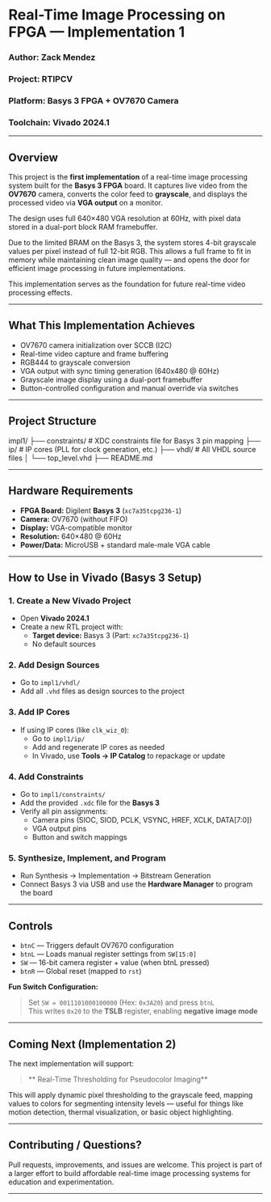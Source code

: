 # Real-Time Image Processing on FPGA — Implementation 1

### Author: Zack Mendez  
### Project: RTIPCV  
### Platform: **Basys 3 FPGA** + OV7670 Camera  
### Toolchain: Vivado 2024.1  
---

## Overview

This project is the **first implementation** of a real-time image processing system built for the **Basys 3 FPGA** board. It captures live video from the **OV7670** camera, converts the color feed to **grayscale**, and displays the processed video via **VGA output** on a monitor.

The design uses full 640×480 VGA resolution at 60Hz, with pixel data stored in a dual-port block RAM framebuffer.

Due to the limited BRAM on the Basys 3, the system stores 4-bit grayscale values per pixel instead of full 12-bit RGB. This allows a full frame to fit in memory while maintaining clean image quality — and opens the door for efficient image processing in future implementations.

This implementation serves as the foundation for future real-time video processing effects.

---

## What This Implementation Achieves

- OV7670 camera initialization over SCCB (I2C)
- Real-time video capture and frame buffering
- RGB444 to grayscale conversion
- VGA output with sync timing generation (640x480 @ 60Hz)
- Grayscale image display using a dual-port framebuffer
- Button-controlled configuration and manual override via switches

---

## Project Structure

impl1/  ├── constraints/                                        # XDC constraints file for Basys 3 pin mapping 
        ├── ip/                                                 # IP cores (PLL for clock generation, etc.) 
        ├── vhdl/                                               # All VHDL source files 
        │ └── top_level.vhd
        ├── README.md

---

## Hardware Requirements

- **FPGA Board:** Digilent **Basys 3** (`xc7a35tcpg236-1`)
- **Camera:** OV7670 (without FIFO)
- **Display:** VGA-compatible monitor
- **Resolution:** 640×480 @ 60Hz
- **Power/Data:** MicroUSB + standard male-male VGA cable

---

## How to Use in Vivado (Basys 3 Setup)

### 1. Create a New Vivado Project

- Open **Vivado 2024.1**
- Create a new RTL project with:
  - **Target device:** Basys 3 (Part: `xc7a35tcpg236-1`)
  - No default sources

### 2. Add Design Sources

- Go to `impl1/vhdl/`
- Add all `.vhd` files as design sources to the project

### 3. Add IP Cores

- If using IP cores (like `clk_wiz_0`):
  - Go to `impl1/ip/`
  - Add and regenerate IP cores as needed
  - In Vivado, use **Tools → IP Catalog** to repackage or update

### 4. Add Constraints

- Go to `impl1/constraints/`
- Add the provided `.xdc` file for the **Basys 3**
- Verify all pin assignments:
  - Camera pins (SIOC, SIOD, PCLK, VSYNC, HREF, XCLK, DATA[7:0])
  - VGA output pins
  - Button and switch mappings

### 5. Synthesize, Implement, and Program

- Run Synthesis → Implementation → Bitstream Generation
- Connect Basys 3 via USB and use the **Hardware Manager** to program the board

---

## Controls

- `btnC` — Triggers default OV7670 configuration
- `btnL` — Loads manual register settings from `SW[15:0]`
- `SW`   — 16-bit camera register + value (when btnL pressed)
- `btnR` — Global reset (mapped to `rst`)

**Fun Switch Configuration:**
> Set `SW = 0011101000100000` (Hex: `0x3A20`) and press `btnL`  
> This writes `0x20` to the **TSLB** register, enabling **negative image mode**  

---

## Coming Next (Implementation 2)

The next implementation will support:

> ** Real-Time Thresholding for Pseudocolor Imaging**

This will apply dynamic pixel thresholding to the grayscale feed, mapping values to colors for segmenting intensity levels — useful for things like motion detection, thermal visualization, or basic object highlighting.

---

## Contributing / Questions?

Pull requests, improvements, and issues are welcome. This project is part of a larger effort to build affordable real-time image processing systems for education and experimentation.

---



